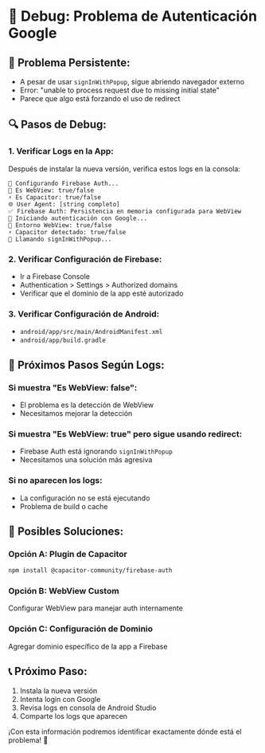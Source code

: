 # 🐛 Debug: Problema de Autenticación Google

## 🚨 **Problema Persistente:**
- A pesar de usar `signInWithPopup`, sigue abriendo navegador externo
- Error: "unable to process request due to missing initial state"
- Parece que algo está forzando el uso de redirect

## 🔍 **Pasos de Debug:**

### **1. Verificar Logs en la App:**
Después de instalar la nueva versión, verifica estos logs en la consola:

```
🔧 Configurando Firebase Auth...
📱 Es WebView: true/false
⚡ Es Capacitor: true/false
🌐 User Agent: [string completo]
✅ Firebase Auth: Persistencia en memoria configurada para WebView
🚀 Iniciando autenticación con Google...
📱 Entorno WebView: true/false
⚡ Capacitor detectado: true/false
🔄 Llamando signInWithPopup...
```

### **2. Verificar Configuración de Firebase:**
- Ir a Firebase Console
- Authentication > Settings > Authorized domains
- Verificar que el dominio de la app esté autorizado

### **3. Verificar Configuración de Android:**
- `android/app/src/main/AndroidManifest.xml`
- `android/app/build.gradle`

## 🎯 **Próximos Pasos Según Logs:**

### **Si muestra "Es WebView: false":**
- El problema es la detección de WebView
- Necesitamos mejorar la detección

### **Si muestra "Es WebView: true" pero sigue usando redirect:**
- Firebase Auth está ignorando `signInWithPopup`
- Necesitamos una solución más agresiva

### **Si no aparecen los logs:**
- La configuración no se está ejecutando
- Problema de build o cache

## 🔧 **Posibles Soluciones:**

### **Opción A: Plugin de Capacitor**
```bash
npm install @capacitor-community/firebase-auth
```

### **Opción B: WebView Custom**
Configurar WebView para manejar auth internamente

### **Opción C: Configuración de Dominio**
Agregar dominio específico de la app a Firebase

## 📞 **Próximo Paso:**
1. Instala la nueva versión
2. Intenta login con Google
3. Revisa logs en consola de Android Studio
4. Comparte los logs que aparecen

¡Con esta información podremos identificar exactamente dónde está el problema! 🚀


